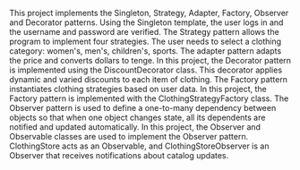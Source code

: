 This project implements the Singleton, Strategy, Adapter, Factory, Observer and Decorator patterns. 
Using the Singleton template, the user logs in and the username and password are verified. 
The Strategy pattern allows the program to implement four strategies. The user needs to select a clothing category: women's, men's, children's, sports. 
The adapter pattern adapts the price and converts dollars to tenge.
In this project, the Decorator pattern is implemented using the DiscountDecorator class. This decorator  applies dynamic and varied discounts to each item of clothing.
The Factory pattern instantiates clothing strategies based on user data.  In this project, the Factory pattern is implemented with the ClothingStrategyFactory class.
The Observer pattern is used to define a one-to-many dependency between objects so that when one object changes state, all its dependents are notified and updated automatically. In this project, the Observer and Observable classes are used to implement the Observer pattern. ClothingStore acts as an Observable, and ClothingStoreObserver is an Observer that receives notifications about catalog updates.

